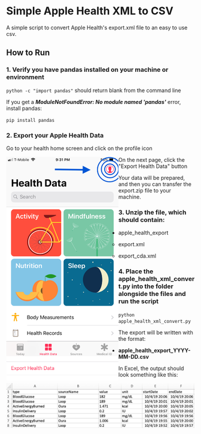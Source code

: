 # Simple Apple Health XML to CSV

A simple script to convert Apple Health's export.xml file to an easy to use csv.



## How to Run 

### 1. Verify you have pandas installed on your machine or environment

`python -c "import pandas"` should return blank from the command line

If you get a _**ModuleNotFoundError: No module named 'pandas'**_ error, install pandas:

`pip install pandas`



### 2. Export your Apple Health Data

   Go to your health home screen and click on the profile icon

<img style="float: left;" src="img/health_home.jpg" width=300>

On the next page, click the "Export Health Data" button

<img style="float: left;" src="img/export_data_button.jpg" width = 300 >

Your data will be prepared, and then you can transfer the export.zip file to your machine.



### 3. Unzip the file, which should contain:

   * apple_health_export
     * export.xml
     
     * export_cda.xml
     
       

### 4. Place the **apple_health_xml_convert.py** into the folder alongside the files and run the script

`python apple_health_xml_convert.py`



The export will be written with the format:

* **apple_health_export_YYYY-MM-DD.csv**

  

In Excel, the output should look something like this:

<img style="float: left;" src="img/example_output.jpg">